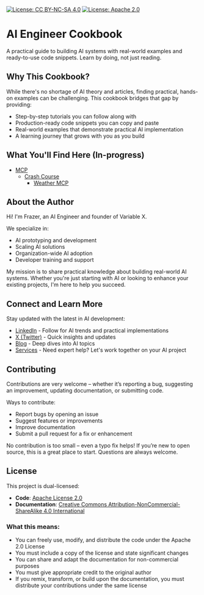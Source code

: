 [![License: CC BY-NC-SA 4.0](https://img.shields.io/badge/License-CC%20BY--NC--SA%204.0-lightgrey.svg)](https://creativecommons.org/licenses/by-nc-sa/4.0/)
[![License: Apache 2.0](https://img.shields.io/badge/License-Apache%202.0-blue.svg)](https://opensource.org/licenses/Apache-2.0)


# AI Engineer Cookbook

A practical guide to building AI systems with real-world examples and ready-to-use code snippets. Learn by doing, not just reading.

## Why This Cookbook?

While there's no shortage of AI theory and articles, finding practical, hands-on examples can be challenging. This cookbook bridges that gap by providing:

- Step-by-step tutorials you can follow along with
- Production-ready code snippets you can copy and paste
- Real-world examples that demonstrate practical AI implementation
- A learning journey that grows with you as you build

## What You'll Find Here (In-progress)

- [MCP](./mcp/)
    - [Crash Course](./mcp/crash-course/README.md)
        - [Weather MCP](./mcp/crash-course/weather-mcp/README.md)

## About the Author

Hi! I'm Frazer, an AI Engineer and founder of Variable X. </br>

We specialize in:
- AI prototyping and development
- Scaling AI solutions
- Organization-wide AI adoption
- Developer training and support

My mission is to share practical knowledge about building real-world AI systems. Whether you're just starting with AI or looking to enhance your existing projects, I'm here to help you succeed.

## Connect and Learn More

Stay updated with the latest in AI development:

- [LinkedIn](https://www.linkedin.com/in/frazer-dourado/) - Follow for AI trends and practical implementations
- [X (Twitter)](https://x.com/FrazerDourado) - Quick insights and updates
- [Blog](http://frazerdourado.com/blog) - Deep dives into AI topics
- [Services](https://frazerdourado.com/services) - Need expert help? Let's work together on your AI project

## Contributing

Contributions are very welcome – whether it’s reporting a bug, suggesting an improvement, updating documentation, or submitting code.

Ways to contribute:
- Report bugs by opening an issue
- Suggest features or improvements
- Improve documentation
- Submit a pull request for a fix or enhancement

No contribution is too small – even a typo fix helps! If you’re new to open source, this is a great place to start. Questions are always welcome.

## License

This project is dual-licensed:

- **Code**: [Apache License 2.0](./LICENSE-CODE)
- **Documentation**: [Creative Commons Attribution-NonCommercial-ShareAlike 4.0 International](./LICENSE-DOCS)

### What this means:

- You can freely use, modify, and distribute the code under the Apache 2.0 License
- You must include a copy of the license and state significant changes
- You can share and adapt the documentation for non-commercial purposes
- You must give appropriate credit to the original author
- If you remix, transform, or build upon the documentation, you must distribute your contributions under the same license